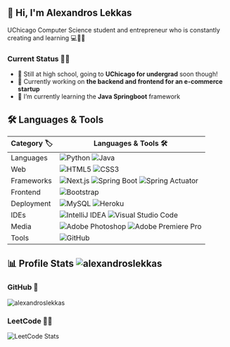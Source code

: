 ## 👋 Hi, I'm Alexandros Lekkas
UChicago Computer Science student and entrepreneur who is constantly creating and learning 💻🧑‍🎓

### Current Status 👨‍💻
- 🏫 Still at high school, going to **UChicago for undergrad** soon though!
- 🔭 Currently working on **the backend and frontend for an e-commerce startup**
- 🌱 I’m currently learning the **Java Springboot** framework

## 🛠️ Languages & Tools

| Category 🏷️ | Languages & Tools 🛠️ |
|---|---|
| Languages | ![Python](https://img.shields.io/badge/-Python-373CAB?style=flat-square&logo=Python) ![Java](https://img.shields.io/badge/-java-073042?style=flat-square&logo=openjdk) |
| Web | ![HTML5](https://img.shields.io/badge/-HTML5-CC4B32?style=flat-square&logo=html5&logoColor=white) ![CSS3](https://img.shields.io/badge/-CSS3-1155CC?style=flat-square&logo=css3) |
| Frameworks | ![Next.js](https://img.shields.io/badge/-Next.js-000000?style=flat-square&logo=nextdotjs) ![Spring Boot](https://img.shields.io/badge/-Spring%20Boot-2C3E1F?style=flat-square&logo=springboot) ![Spring Actuator](https://img.shields.io/badge/-Spring%20Actuator-2C3E1F?style=flat-square&logo=spring) |
| Frontend | ![Bootstrap](https://img.shields.io/badge/-Bootstrap-452C77?style=flat-square&logo=bootstrap) |
| Deployment | ![MySQL](https://img.shields.io/badge/-MySQL-227D6E?style=flat-square&logo=mysql) ![Heroku](https://img.shields.io/badge/-Heroku-350B48?style=flat-square&logo=heroku) |
| IDEs | ![IntelliJ IDEA](https://img.shields.io/badge/-IntelliJ%20IDEA-black?style=flat-square&logo=intellijidea) ![Visual Studio Code](https://img.shields.io/badge/-Visual%20Studio%20Code-003366?style=flat-square&logo=visualstudiocode) |
| Media | ![Adobe Photoshop](https://img.shields.io/badge/-Adobe%20Photoshop-001D34?style=flat-square&logo=adobephotoshop) ![Adobe Premiere Pro](https://img.shields.io/badge/-Adobe%20Premiere%20Pro-4D2C77?style=flat-square&logo=adobepremierepro) |
| Tools | ![GitHub](https://img.shields.io/badge/-GitHub-24292E?style=flat-square&logo=github) |

## 📊 Profile Stats <img src="https://komarev.com/ghpvc/?username=alexandroslekkas&label=Profile%20views&color=0e75b6&style=flat" alt="alexandroslekkas" />

### GitHub 🔌
<img src="https://github-readme-stats.vercel.app/api/top-langs?username=alexandroslekkas&show_icons=true&locale=en&layout=compact" alt="alexandroslekkas" />

### LeetCode 🧑‍💻
![LeetCode Stats](https://leetcard.jacoblin.cool/AlexandrosLekkas?theme=dark&font=Archivo)<br>
